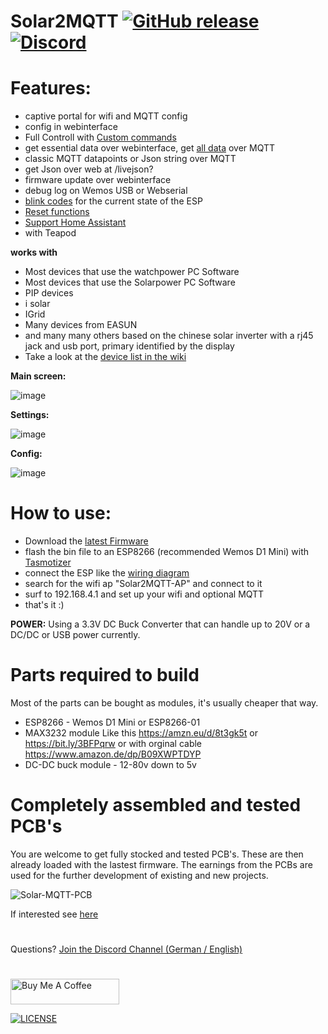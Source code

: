# Solar2MQTT [![GitHub release](https://img.shields.io/github/release/softwarecrash/Solar2MQTT?include_prereleases=&sort=semver&color=blue)](https://github.com/softwarecrash/Solar2MQTT/releases/latest) [![Discord](https://img.shields.io/discord/1007020337482973254?logo=discord&label=Discord)](https://discord.gg/fb2nZWDExz)

# Features:
- captive portal for wifi and MQTT config
- config in webinterface
- Full Controll with [Custom commands](https://github.com/softwarecrash/Solar2MQTT/wiki/Set-parameters)
- get essential data over webinterface, get [all data](https://github.com/softwarecrash/Solar2MQTT/wiki/Datapoints-and-units) over MQTT
- classic MQTT datapoints or Json string over MQTT
- get Json over web at /livejson?
- firmware update over webinterface
- debug log on Wemos USB or Webserial
- [blink codes](https://github.com/softwarecrash/Solar2MQTT/wiki/Blink-Codes) for the current state of the ESP
- [Reset functions](https://github.com/softwarecrash/Solar2MQTT/wiki/Reset)
- [Support Home Assistant](https://github.com/softwarecrash/Solar2MQTT/wiki/HomeAssistant-integration)
- with Teapod




**works with**
- Most devices that use the watchpower PC Software
-  Most devices that use the Solarpower PC Software
- PIP devices
- i solar 
- IGrid
- Many devices from EASUN
- and many many others based on the chinese solar inverter with a rj45 jack and usb port, primary identified by the display
- Take a look at the [device list in the wiki](https://github.com/softwarecrash/Solar2MQTT/wiki/Device-List)


**Main screen:**

![image](https://github.com/softwarecrash/Solar2MQTT/assets/17761850/de945ad5-29ad-476e-9562-a0eba1b4f2ce)

**Settings:**

![image](https://github.com/softwarecrash/Solar2MQTT/assets/17761850/075d1e66-3912-4a33-b7d3-a52da99c8553)

**Config:**

![image](https://github.com/softwarecrash/Solar2MQTT/assets/17761850/823093bf-8abe-4b7e-913f-7bac9420d108)





# How to use:
- Download the [latest Firmware](https://github.com/softwarecrash/Solar2MQTT/releases/latest)
- flash the bin file to an ESP8266 (recommended Wemos D1 Mini) with [Tasmotizer](https://github.com/tasmota/tasmotizer/releases)
- connect the ESP like the [wiring diagram](https://github.com/softwarecrash/Solar2MQTT/wiki/Wiring-Diagram)
- search for the wifi ap "Solar2MQTT-AP" and connect to it
- surf to 192.168.4.1 and set up your wifi and optional MQTT
- that's it :)


**POWER:** Using a 3.3V DC Buck Converter that can handle up to 20V or a DC/DC or USB power currently.

# Parts required to build

Most of the parts can be bought as modules, it's usually cheaper that way.

- ESP8266 - Wemos D1 Mini or ESP8266-01
- MAX3232 module Like this https://amzn.eu/d/8t3gk5t or https://bit.ly/3BFPqrw or with orginal cable https://www.amazon.de/dp/B09XWPTDYP
- DC-DC buck module - 12-80v down to 5v

# Completely assembled and tested PCB's

You are welcome to get fully stocked and tested PCB's. These are then already loaded with the lastest firmware. The earnings from the PCBs are used for the further development of existing and new projects.

![Solar-MQTT-PCB](https://user-images.githubusercontent.com/17761850/233859179-cc9c9075-b88a-4f38-b804-bc0f409cf8ce.png)

If interested see [here](https://all-solutions.store)

#
Questions?
[Join the Discord Channel (German / English)](https://discord.gg/pAArqVsVS4)

#
[<img src="https://cdn.buymeacoffee.com/buttons/default-orange.png" alt="Buy Me A Coffee" height="41" width="174"/>](https://donate.softwarecrash.de)

[![LICENSE](https://licensebuttons.net/l/by-nc-nd/4.0/88x31.png)](https://creativecommons.org/licenses/by-nc-nd/4.0/)

